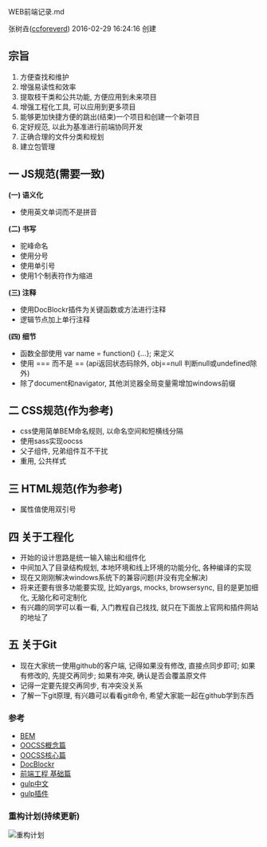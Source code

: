 

[plan]: https://github.com/starbbs/guorenbao/blob/master/document/%E6%9E%9C%E4%BB%81%E5%AE%9D%E5%AE%98%E7%BD%91%E9%87%8D%E6%9E%84%E8%AE%A1%E5%88%92.png "重构计划"


WEB前端记录.md

张树垚([ccforeverd](https://github.com/ccforeverd)) 2016-02-29 16:24:16 创建

## 宗旨

1. 方便查找和维护
2. 增强易读性和效率
3. 提取枝干类和公共功能, 方便应用到未来项目
4. 增强工程化工具, 可以应用到更多项目
5. 能够更加快捷方便的跳出(结束)一个项目和创建一个新项目
6. 定好规范, 以此为基准进行前端协同开发
7. 正确合理的文件分类和规划
8. 建立包管理


## 一 JS规范(需要一致)

__(一) 语义化__

- 使用英文单词而不是拼音

__(二) 书写__

- 驼峰命名
- 使用分号
- 使用单引号
- 使用1个制表符作为缩进

__(三) 注释__

- 使用DocBlockr插件为关键函数或方法进行注释
- 逻辑节点加上单行注释

__(四) 细节__

- 函数全部使用 var name = function() {…}; 来定义
- 使用 === 而不是 == (api返回状态码除外, obj==null 判断null或undefined除外)
- 除了document和navigator, 其他浏览器全局变量需增加windows前缀


## 二 CSS规范(作为参考)

- css使用简单BEM命名规则, 以命名空间和短横线分隔
- 使用sass实现oocss
- 父子组件, 兄弟组件互不干扰
- 重用, 公共样式


## 三 HTML规范(作为参考)

- 属性值使用双引号


## 四 关于工程化

- 开始的设计思路是统一输入输出和组件化
- 中间加入了目录结构规划, 本地环境和线上环境的功能分化, 各种编译的实现
- 现在又刚刚解决windows系统下的兼容问题(并没有完全解决)
- 将来还要有很多功能要实现, 比如yargs, mocks, browsersync, 目的是更加细化, 无脑化和可定制化
- 有兴趣的同学可以看一看, 入门教程自己找找, 就只在下面放上官网和插件网站的地址了


## 五 关于Git

- 现在大家统一使用github的客户端, 记得如果没有修改, 直接点同步即可; 如果有修改的, 先提交再同步; 如果有冲突, 确认是否会覆盖原文件
- 记得一定要先提交再同步, 有冲突没关系
- 了解一下git原理, 有兴趣可以看看git命令, 希望大家能一起在github学到东西


### 参考

- [BEM](http://www.w3cplus.com/blog/tags/325.html)
- [OOCSS概念篇](http://www.w3cplus.com/css/oocss-concept)
- [OOCSS核心篇](http://www.w3cplus.com/css/oocss-core)
- [DocBlockr](https://packagecontrol.io/packages/DocBlockr)
- [前端工程 基础篇](https://github.com/fouber/blog/issues/10#)
- [gulp中文](http://www.gulpjs.com.cn/)
- [gulp插件](http://gulpjs.com/plugins/)


### 重构计划(持续更新)

![重构计划][plan]





